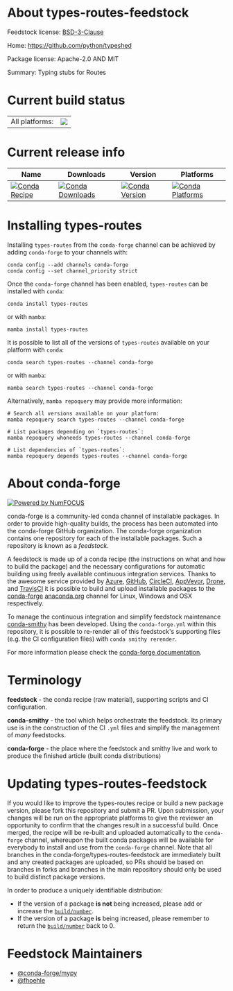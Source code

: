 About types-routes-feedstock
============================

Feedstock license: [BSD-3-Clause](https://github.com/conda-forge/types-routes-feedstock/blob/main/LICENSE.txt)

Home: https://github.com/python/typeshed

Package license: Apache-2.0 AND MIT

Summary: Typing stubs for Routes

Current build status
====================


<table><tr><td>All platforms:</td>
    <td>
      <a href="https://dev.azure.com/conda-forge/feedstock-builds/_build/latest?definitionId=13159&branchName=main">
        <img src="https://dev.azure.com/conda-forge/feedstock-builds/_apis/build/status/types-routes-feedstock?branchName=main">
      </a>
    </td>
  </tr>
</table>

Current release info
====================

| Name | Downloads | Version | Platforms |
| --- | --- | --- | --- |
| [![Conda Recipe](https://img.shields.io/badge/recipe-types--routes-green.svg)](https://anaconda.org/conda-forge/types-routes) | [![Conda Downloads](https://img.shields.io/conda/dn/conda-forge/types-routes.svg)](https://anaconda.org/conda-forge/types-routes) | [![Conda Version](https://img.shields.io/conda/vn/conda-forge/types-routes.svg)](https://anaconda.org/conda-forge/types-routes) | [![Conda Platforms](https://img.shields.io/conda/pn/conda-forge/types-routes.svg)](https://anaconda.org/conda-forge/types-routes) |

Installing types-routes
=======================

Installing `types-routes` from the `conda-forge` channel can be achieved by adding `conda-forge` to your channels with:

```
conda config --add channels conda-forge
conda config --set channel_priority strict
```

Once the `conda-forge` channel has been enabled, `types-routes` can be installed with `conda`:

```
conda install types-routes
```

or with `mamba`:

```
mamba install types-routes
```

It is possible to list all of the versions of `types-routes` available on your platform with `conda`:

```
conda search types-routes --channel conda-forge
```

or with `mamba`:

```
mamba search types-routes --channel conda-forge
```

Alternatively, `mamba repoquery` may provide more information:

```
# Search all versions available on your platform:
mamba repoquery search types-routes --channel conda-forge

# List packages depending on `types-routes`:
mamba repoquery whoneeds types-routes --channel conda-forge

# List dependencies of `types-routes`:
mamba repoquery depends types-routes --channel conda-forge
```


About conda-forge
=================

[![Powered by
NumFOCUS](https://img.shields.io/badge/powered%20by-NumFOCUS-orange.svg?style=flat&colorA=E1523D&colorB=007D8A)](https://numfocus.org)

conda-forge is a community-led conda channel of installable packages.
In order to provide high-quality builds, the process has been automated into the
conda-forge GitHub organization. The conda-forge organization contains one repository
for each of the installable packages. Such a repository is known as a *feedstock*.

A feedstock is made up of a conda recipe (the instructions on what and how to build
the package) and the necessary configurations for automatic building using freely
available continuous integration services. Thanks to the awesome service provided by
[Azure](https://azure.microsoft.com/en-us/services/devops/), [GitHub](https://github.com/),
[CircleCI](https://circleci.com/), [AppVeyor](https://www.appveyor.com/),
[Drone](https://cloud.drone.io/welcome), and [TravisCI](https://travis-ci.com/)
it is possible to build and upload installable packages to the
[conda-forge](https://anaconda.org/conda-forge) [anaconda.org](https://anaconda.org/)
channel for Linux, Windows and OSX respectively.

To manage the continuous integration and simplify feedstock maintenance
[conda-smithy](https://github.com/conda-forge/conda-smithy) has been developed.
Using the ``conda-forge.yml`` within this repository, it is possible to re-render all of
this feedstock's supporting files (e.g. the CI configuration files) with ``conda smithy rerender``.

For more information please check the [conda-forge documentation](https://conda-forge.org/docs/).

Terminology
===========

**feedstock** - the conda recipe (raw material), supporting scripts and CI configuration.

**conda-smithy** - the tool which helps orchestrate the feedstock.
                   Its primary use is in the construction of the CI ``.yml`` files
                   and simplify the management of *many* feedstocks.

**conda-forge** - the place where the feedstock and smithy live and work to
                  produce the finished article (built conda distributions)


Updating types-routes-feedstock
===============================

If you would like to improve the types-routes recipe or build a new
package version, please fork this repository and submit a PR. Upon submission,
your changes will be run on the appropriate platforms to give the reviewer an
opportunity to confirm that the changes result in a successful build. Once
merged, the recipe will be re-built and uploaded automatically to the
`conda-forge` channel, whereupon the built conda packages will be available for
everybody to install and use from the `conda-forge` channel.
Note that all branches in the conda-forge/types-routes-feedstock are
immediately built and any created packages are uploaded, so PRs should be based
on branches in forks and branches in the main repository should only be used to
build distinct package versions.

In order to produce a uniquely identifiable distribution:
 * If the version of a package **is not** being increased, please add or increase
   the [``build/number``](https://docs.conda.io/projects/conda-build/en/latest/resources/define-metadata.html#build-number-and-string).
 * If the version of a package **is** being increased, please remember to return
   the [``build/number``](https://docs.conda.io/projects/conda-build/en/latest/resources/define-metadata.html#build-number-and-string)
   back to 0.

Feedstock Maintainers
=====================

* [@conda-forge/mypy](https://github.com/orgs/conda-forge/teams/mypy/)
* [@fhoehle](https://github.com/fhoehle/)

